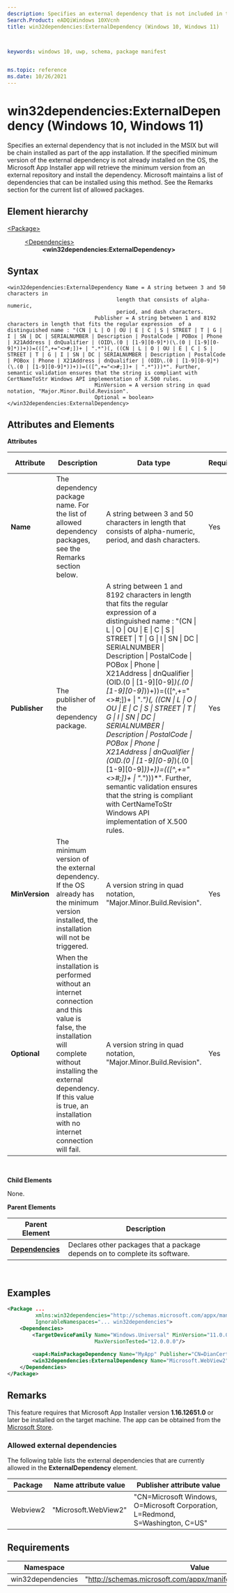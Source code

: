 ```yaml
---
description: Specifies an external dependency that is not included in the MSIX but will be chain installed as part of the app installation. 
Search.Product: eADQiWindows 10XVcnh
title: win32dependencies:ExternalDependency (Windows 10, Windows 11)



keywords: windows 10, uwp, schema, package manifest


ms.topic: reference
ms.date: 10/26/2021
---
```


# win32dependencies:ExternalDependency (Windows 10, Windows 11)


Specifies an external dependency that is not included in the MSIX but will be chain installed as part of the app installation. If the specified minimum version of the external dependency is not already installed on the OS, the Microsoft App Installer app will retrieve the minimum version from an external repository and install the dependency. Microsoft maintains a list of dependencies that can be installed using this method. See the Remarks section for the current list of allowed packages.

## Element hierarchy

<dl>
<dt><a href="element-package.md">&lt;Package&gt;</a></dt>
<dd>
<dl>
<dt><a href="element-dependencies.md">&lt;Dependencies&gt;</a></dt>
<dd><b>&lt;win32dependencies:ExternalDependency&gt;</b></dd>
</dl>
</dd>
</dl>

## Syntax


```
<win32dependencies:ExternalDependency Name = A string between 3 and 50 characters in
                                   length that consists of alpha-numeric, 
                                   period, and dash characters. 
                            Publisher = A string between 1 and 8192 characters in length that fits the regular expression  of a distinguished name : "(CN | L | O | OU | E | C | S | STREET | T | G | I | SN | DC | SERIALNUMBER | Description | PostalCode | POBox | Phone | X21Address | dnQualifier | (OID\.(0 | [1-9][0-9]*)(\.(0 | [1-9][0-9]*))+))=(([^,+="<>#;])+ | ".*")(, ((CN | L | O | OU | E | C | S | STREET | T | G | I | SN | DC | SERIALNUMBER | Description | PostalCode | POBox | Phone | X21Address | dnQualifier | (OID\.(0 | [1-9][0-9]*)(\.(0 | [1-9][0-9]*))+))=(([^,+="<>#;])+ | ".*")))*". Further, semantic validation ensures that the string is compliant with CertNameToStr Windows API implementation of X.500 rules.
                            MinVersion = A version string in quad notation, "Major.Minor.Build.Revision".
                            Optional = boolean>
</win32dependencies:ExternalDependency>
```

## Attributes and Elements


**Attributes**

| Attribute | Description                                                                                                                     | Data type                                                                                                   | Required | Default value |
|-----------|---------------------------------------------------------------------------------------------------------------------------------|-------------------------------------------------------------------------------------------------------------|----------|---------------|
| **Name**  | The dependency package name. For the list of allowed dependency packages, see the Remarks section below. | A string between 3 and 50 characters in length that consists of alpha-numeric, period, and dash characters. | Yes      |               |
| **Publisher**  | The publisher of the dependency package. |  A string between 1 and 8192 characters in length that fits the regular expression  of a distinguished name : "(CN \| L \| O \| OU \| E \| C \| S \| STREET \| T \| G \| I \| SN \| DC \| SERIALNUMBER \| Description \| PostalCode \| POBox \| Phone \| X21Address \| dnQualifier \| (OID\.(0 \| [1-9][0-9]*)(\.(0 \| [1-9][0-9]*))+))=(([^,+="<>#;])+ \| ".*")(, ((CN \| L \| O \| OU \| E \| C \| S \| STREET \| T \| G \| I \| SN \| DC \| SERIALNUMBER \| Description \| PostalCode \| POBox \| Phone \| X21Address \| dnQualifier \| (OID\.(0 \| [1-9][0-9]*)(\.(0 \| [1-9][0-9]*))+))=(([^,+="<>#;])+ \| ".*")))*". Further, semantic validation ensures that the string is compliant with CertNameToStr Windows API implementation of X.500 rules.  | Yes      |               |
| **MinVersion**  | The minimum version of the external dependency. If the OS already has the minimum version installed, the installation will not be triggered. | A version string in quad notation, "Major.Minor.Build.Revision". | Yes      |               |
| **Optional**  | When the installation is performed without an internet connection and this value is false, the installation will complete without installing the external dependency. If this value is true, an installation with no internet connection will fail. | A version string in quad notation, "Major.Minor.Build.Revision". | Yes      |               |

 

**Child Elements**

None.

**Parent Elements**

| Parent Element                               | Description                                                                 |
|----------------------------------------------|-----------------------------------------------------------------------------|
| [**Dependencies**](element-dependencies.md) | Declares other packages that a package depends on to complete its software. |

 

## Examples


```XML
<Package ...
         xmlns:win32dependencies="http://schemas.microsoft.com/appx/manifest/externaldependencies"  
         IgnorableNamespaces="... win32dependencies">
    <Dependencies>  
        <TargetDeviceFamily Name="Windows.Universal" MinVersion="11.0.0.0" 
                            MaxVersionTested="12.0.0.0"/>  
        
        <uap4:MainPackageDependency Name="MyApp" Publisher="CN=DianCert, O=Contoso Corporation, C=US" />  
        <win32dependencies:ExternalDependency Name="Microsoft.WebView2" Publisher="CN=Microsoft Windows, O=Microsoft Corporation, L=Redmond, S=Washington, C=US" MinVersion="1.1.1.1" Optional="true"/>
    </Dependencies>  
</Package>
```

## Remarks

This feature requires that Microsoft App Installer version **1.16.12651.0** or later be installed on the target machine. The app can be obtained from the [Microsoft Store](https://www.microsoft.com/en-us/store/apps/windows).

### Allowed external dependencies

The following table lists the external dependencies that are currently allowed in the **ExternalDependency** element.
 
| Package | Name attribute value | Publisher attribute value |
|---------|----------------|------------------|
| Webview2 | "Microsoft.WebView2" | "CN=Microsoft Windows, O=Microsoft Corporation, L=Redmond, S=Washington, C=US" |


## Requirements


|     Namespace | Value                                                       |
|---------------|-------------------------------------------------------------|
| win32dependencies | "http://schemas.microsoft.com/appx/manifest/externaldependencies" |

 

 

 



